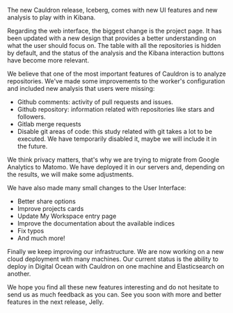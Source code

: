 The new Cauldron release, Iceberg, comes with new UI features and new analysis to play with in Kibana. 

Regarding the web interface, the biggest change is the project page. It has been updated with a new design that provides a better understanding on what the user should focus on. The table with all the repositories is hidden by default, and the status of the analysis and the Kibana interaction buttons have become more relevant.

We believe that one of the most important features of Cauldron is to analyze repositories. We've made some improvements to the worker's configuration and included new analysis that users were missing: 
- Github comments: activity of pull requests and issues.
- Github repository: information related with repositories like stars and followers. 
- Gitlab merge requests
- Disable git areas of code: this study related with git takes a lot to be executed. We have temporarily disabled it, maybe we will include it in the future.

We think privacy matters, that's why we are trying to migrate from Google Analytics to Matomo. We have deployed it in our servers and, depending on the results, we will make some adjustments.

We have also made many small changes to the User Interface:
 - Better share options
 - Improve projects cards
 - Update My Workspace entry page
 - Improve the documentation about the available indices
 - Fix typos
 - And much more!
 
Finally we keep improving our infrastructure. We are now working on a new cloud deployment with many machines. Our current status is the ability to deploy in Digital Ocean with Cauldron on one machine and Elasticsearch on another.

We hope you find all these new features interesting and do not hesitate to send us as much feedback as you can. See you soon with more and better features in the next release, Jelly.
